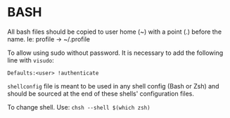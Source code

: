 
# BASH
All bash files should be copied to user home (~) with a point (.) before the name. Ie:
profile -> ~/.profile

To allow using sudo without password. It is necessary to add the following line with
`visudo`:

    Defaults:<user> !authenticate

`shellconfig` file is meant to be used in any shell config (Bash or Zsh) and should
be sourced at the end of these shells' configuration files.

To change shell. Use: `chsh --shell $(which zsh)`

